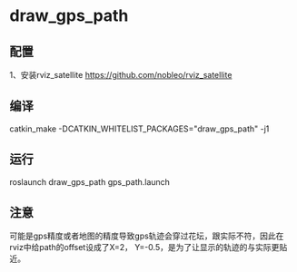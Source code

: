 # draw_gps_path
## 配置
1、安装rviz_satellite
https://github.com/nobleo/rviz_satellite

## 编译
catkin_make -DCATKIN_WHITELIST_PACKAGES="draw_gps_path" -j1
## 运行
roslaunch draw_gps_path gps_path.launch

## 注意
可能是gps精度或者地图的精度导致gps轨迹会穿过花坛，跟实际不符，因此在rviz中给path的offset设成了X=2， Y=-0.5，是为了让显示的轨迹的与实际更贴近。